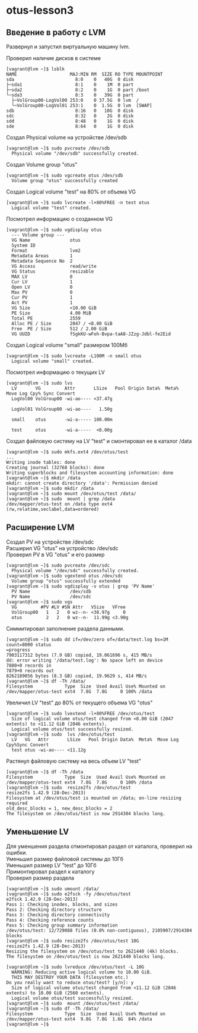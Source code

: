 # otus-lesson3

## Введение в работу с LVM

Развернул и запустил виртуальную машину lvm.

Проверил наличие дисков в системе
```
[vagrant@lvm ~]$ lsblk
NAME                    MAJ:MIN RM  SIZE RO TYPE MOUNTPOINT
sda                       8:0    0   40G  0 disk
├─sda1                    8:1    0    1M  0 part
├─sda2                    8:2    0    1G  0 part /boot
└─sda3                    8:3    0   39G  0 part
  ├─VolGroup00-LogVol00 253:0    0 37.5G  0 lvm  /
  └─VolGroup00-LogVol01 253:1    0  1.5G  0 lvm  [SWAP]
sdb                       8:16   0   10G  0 disk
sdc                       8:32   0    2G  0 disk
sdd                       8:48   0    1G  0 disk
sde                       8:64   0    1G  0 disk
```
Создал Physical volume на устройстве /dev/sdb 
```
[vagrant@lvm ~]$ sudo pvcreate /dev/sdb
  Physical volume "/dev/sdb" successfully created.
```

Создал Volume group "otus"
```
[vagrant@lvm ~]$ sudo vgcreate otus /dev/sdb
  Volume group "otus" successfully created
```
Создал Logical volume "test" на 80% от объема VG
```
[vagrant@lvm ~]$ sudo lvcreate -l+80%FREE -n test otus
  Logical volume "test" created.
```

Посмотрел информацию о созданном VG
```
[vagrant@lvm ~]$ sudo vgdisplay otus
  --- Volume group ---
  VG Name               otus
  System ID
  Format                lvm2
  Metadata Areas        1
  Metadata Sequence No  2
  VG Access             read/write
  VG Status             resizable
  MAX LV                0
  Cur LV                1
  Open LV               0
  Max PV                0
  Cur PV                1
  Act PV                1
  VG Size               <10.00 GiB
  PE Size               4.00 MiB
  Total PE              2559
  Alloc PE / Size       2047 / <8.00 GiB
  Free  PE / Size       512 / 2.00 GiB
  VG UUID               fSgkKU-wFoh-Bvpa-taA8-JZzg-Jdbl-fe2Eid
```

Создал Logical volume "small" размером 100Мб
```
[vagrant@lvm ~]$ sudo lvcreate -L100M -n small otus
  Logical volume "small" created.
```

Посмотрел информацию о текущих LV
```
[vagrant@lvm ~]$ sudo lvs
  LV       VG         Attr       LSize   Pool Origin Data%  Meta%  Move Log Cpy% Sync Convert
  LogVol00 VolGroup00 -wi-ao---- <37.47g

  LogVol01 VolGroup00 -wi-ao----   1.50g

  small    otus       -wi-a----- 100.00m

  test     otus       -wi-a-----  <8.00g
```

Создал файловую систему на LV "test" и смонтировал ее в каталог /data
```
[vagrant@lvm ~]$ sudo mkfs.ext4 /dev/otus/test
...
Writing inode tables: done
Creating journal (32768 blocks): done
Writing superblocks and filesystem accounting information: done
[vagrant@lvm ~]$ mkdir /data
mkdir: cannot create directory '/data': Permission denied
[vagrant@lvm ~]$ sudo mkdir /data
[vagrant@lvm ~]$ sudo mount /dev/otus/test /data/
[vagrant@lvm ~]$ sudo  mount | grep /data
/dev/mapper/otus-test on /data type ext4 (rw,relatime,seclabel,data=ordered)
```

## Расширение LVM

Создал PV на устройстве /dev/sdc  
Расширил VG "otus" на устройство /dev/sdc  
Проверил PV в VG "otus" и его размер   
```
[vagrant@lvm ~]$ sudo pvcreate /dev/sdc
  Physical volume "/dev/sdc" successfully created.
[vagrant@lvm ~]$ sudo vgextend otus /dev/sdc
  Volume group "otus" successfully extended
[vagrant@lvm ~]$ sudo vgdisplay -v otus | grep 'PV Name'
  PV Name               /dev/sdb
  PV Name               /dev/sdc
[vagrant@lvm ~]$ sudo vgs
  VG         #PV #LV #SN Attr   VSize   VFree
  VolGroup00   1   2   0 wz--n- <38.97g     0
  otus         2   2   0 wz--n-  11.99g <3.90g
```

Симмитировал заполнение раздела данными.
```
[vagrant@lvm ~]$ sudo dd if=/dev/zero of=/data/test.log bs=1M count=8000 status
=progress
7903117312 bytes (7.9 GB) copied, 19.061696 s, 415 MB/s
dd: error writing '/data/test.log': No space left on device
7880+0 records in
7879+0 records out
8262189056 bytes (8.3 GB) copied, 19.9629 s, 414 MB/s
[vagrant@lvm ~]$ df -Th /data/
Filesystem            Type  Size  Used Avail Use% Mounted on
/dev/mapper/otus-test ext4  7.8G  7.8G     0 100% /data
```

Увеличил LV "test" до 80% от текущего объема VG "otus"
```
[vagrant@lvm ~]$ sudo lvextend -l+80%FREE /dev/otus/test
  Size of logical volume otus/test changed from <8.00 GiB (2047 extents) to <11.12 GiB (2846 extents).
  Logical volume otus/test successfully resized.
[vagrant@lvm ~]$ sudo  lvs /dev/otus/test
  LV   VG   Attr       LSize   Pool Origin Data%  Meta%  Move Log Cpy%Sync Convert
  test otus -wi-ao---- <11.12g
```

Растянул файловую систему на весь объем LV "test"
```
[vagrant@lvm ~]$ df -Th /data
Filesystem            Type  Size  Used Avail Use% Mounted on
/dev/mapper/otus-test ext4  7.8G  7.8G     0 100% /data
[vagrant@lvm ~]$ sudo  resize2fs /dev/otus/test
resize2fs 1.42.9 (28-Dec-2013)
Filesystem at /dev/otus/test is mounted on /data; on-line resizing required
old_desc_blocks = 1, new_desc_blocks = 2
The filesystem on /dev/otus/test is now 2914304 blocks long.
```

## Уменьшение LV

Для уменшения раздела отмонтировал раздел от каталога, проверил на ошибки.  
Уменьшил размер файловой системы до 10Гб  
Уменьшил размер LV "test" до 10Гб  
Примонтировал раздел к каталогу  
Проверил размер раздела  
```
[vagrant@lvm ~]$ sudo umount /data/
[vagrant@lvm ~]$ sudo e2fsck -fy /dev/otus/test
e2fsck 1.42.9 (28-Dec-2013)
Pass 1: Checking inodes, blocks, and sizes
Pass 2: Checking directory structure
Pass 3: Checking directory connectivity
Pass 4: Checking reference counts
Pass 5: Checking group summary information
/dev/otus/test: 12/729088 files (0.0% non-contiguous), 2105907/2914304 blocks
[vagrant@lvm ~]$ sudo resize2fs /dev/otus/test 10G
resize2fs 1.42.9 (28-Dec-2013)
Resizing the filesystem on /dev/otus/test to 2621440 (4k) blocks.
The filesystem on /dev/otus/test is now 2621440 blocks long.

[vagrant@lvm ~]$ sudo lvreduce /dev/otus/test -L 10G
  WARNING: Reducing active logical volume to 10.00 GiB.
  THIS MAY DESTROY YOUR DATA (filesystem etc.)
Do you really want to reduce otus/test? [y/n]: y
  Size of logical volume otus/test changed from <11.12 GiB (2846 extents) to 10.00 GiB (2560 extents).
  Logical volume otus/test successfully resized.
[vagrant@lvm ~]$ sudo  mount /dev/otus/test /data/
[vagrant@lvm ~]$ sudo df -Th /data/
Filesystem            Type  Size  Used Avail Use% Mounted on /dev/mapper/otus-test ext4  9.8G  7.8G  1.6G  84% /data
[vagrant@lvm ~]$
```

